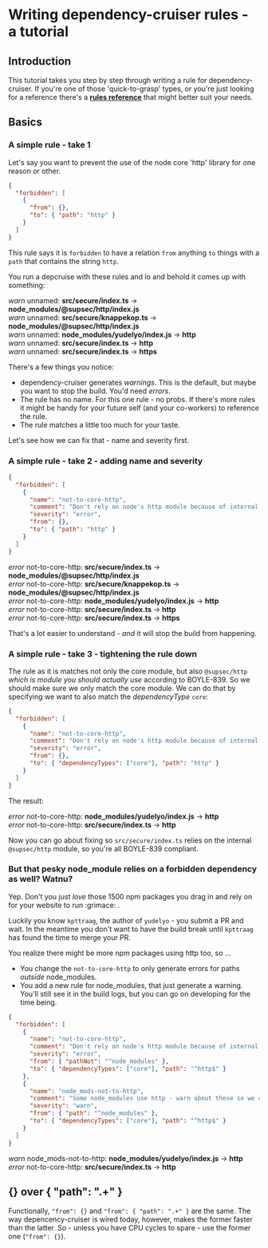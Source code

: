 # Writing dependency-cruiser rules - a tutorial

## Introduction

This tutorial takes you step by step through writing a rule for
dependency-cruiser. If you're one of those 'quick-to-grasp' types, or you're
just looking for a reference there's a **[rules
reference](./rules-reference.md)** that might better suit your needs.

## Basics

### A simple rule - take 1

Let's say you want to prevent the use of the node core 'http' library for one
reason or other.

```json
{
  "forbidden": [
    {
      "from": {},
      "to": { "path": "http" }
    }
  ]
}
```

This rule says it is `forbidden` to have a relation `from` anything `to` things
with a `path` that contains the string `http`.

You run a depcruise with these rules and lo and behold it comes up with
something:

_warn_ unnamed: **src/secure/index.ts** → **node_modules/@supsec/http/index.js**  
_warn_ unnamed: **src/secure/knappekop.ts** → **node_modules/@supsec/http/index.js**  
_warn_ unnamed: **node_modules/yudelyo/index.js** → **http**  
_warn_ unnamed: **src/secure/index.ts** → **http**  
_warn_ unnamed: **src/secure/index.ts** → **https**

There's a few things you notice:

- dependency-cruiser generates _warnings_. This is the default, but maybe you
  want to stop the build. You'd need _errors_.
- The rule has no name. For this one rule - no probs. If there's more rules it
  might be handy for your future self (and your co-workers) to reference the
  rule.
- The rule matches a little too much for your taste.

Let's see how we can fix that - name and severity first.

### A simple rule - take 2 - adding name and severity

```json
{
  "forbidden": [
    {
      "name": "not-to-core-http",
      "comment": "Don't rely on node's http module because of internal guideline BOYLE-839 - use https and the internal @supsec variant in stead",
      "severity": "error",
      "from": {},
      "to": { "path": "http" }
    }
  ]
}
```

_error_ not-to-core-http: **src/secure/index.ts** → **node_modules/@supsec/http/index.js**  
_error_ not-to-core-http: **src/secure/knappekop.ts** → **node_modules/@supsec/http/index.js**  
_error_ not-to-core-http: **node_modules/yudelyo/index.js** → **http**  
_error_ not-to-core-http: **src/secure/index.ts** → **http**  
_error_ not-to-core-http: **src/secure/index.ts** → **https**

That's a lot easier to understand - _and_ it will stop the build from happening.

### A simple rule - take 3 - tightening the rule down

The rule as it is matches not only the core module, but also `@supsec/http`
_which is module you should actually use_ according to BOYLE-839.
So we should make sure we only match the core module. We can do that by
specifying we want to also match the _dependencyType_ `core`:

```json
{
  "forbidden": [
    {
      "name": "not-to-core-http",
      "comment": "Don't rely on node's http module because of internal guideline BOYLE-839 - use https and the internal @supsec variant in stead",
      "severity": "error",
      "from": {},
      "to": { "dependencyTypes": ["core"], "path": "http" }
    }
  ]
}
```

The result:

_error_ not-to-core-http: **node_modules/yudelyo/index.js** → **http**  
_error_ not-to-core-http: **src/secure/index.ts** → **http**

Now you can go about fixing so `src/secure/index.ts` relies on the internal
`@supsec/http` module, so you're all BOYLE-839 compliant.

### But that pesky node_module relies on a forbidden dependency as well? Watnu?

Yep. Don't you just _love_ those 1500 npm packages you drag in and rely on for
your website to run :grimace: .

Luckily you know `kpttraag`, the author of `yudelyo` - you submit a PR and wait.
In the meantime you don't want to have the build break until `kpttraag` has
found the time to merge your PR.

You realize there might be more npm packages using http too, so ...

- You change the `not-to-core-http` to only generate errors for paths _outside_
  node_modules.
- You add a new rule for node_modules, that just generate a warning. You'll
  still see it in the build logs, but you can go on developing for the time
  being.

```json
{
  "forbidden": [
    {
      "name": "not-to-core-http",
      "comment": "Don't rely on node's http module because of internal guideline BOYLE-839 - use https and the internal @supsec variant in stead",
      "severity": "error",
      "from": { "pathNot": "^node_modules" },
      "to": { "dependencyTypes": ["core"], "path": "^http$" }
    },
    {
      "name": "node_mods-not-to-http",
      "comment": "Some node_modules use http - warn about these so we can replace them/ make PR's so we're BOYLE compliant",
      "severity": "warn",
      "from": { "path": "^node_modules" },
      "to": { "dependencyTypes": ["core"], "path": "^http$" }
    }
  ]
}
```

_warn_ node_mods-not-to-http: **node_modules/yudelyo/index.js** → **http**  
_error_ not-to-core-http: **src/secure/index.ts** → **http**

## {} over { "path": ".+" }

Functionally, `"from": {}` and `"from": { "path": ".+" }` are the same. The way
depencency-cruiser is wired today, however, makes the former faster than the
latter. So - unless you have CPU cycles to spare - use the former one
(`"from": {}`).
